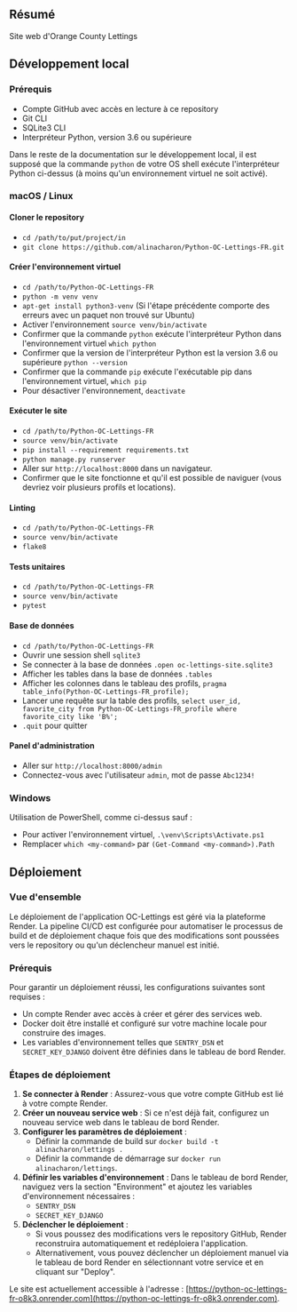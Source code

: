 ## Résumé

Site web d'Orange County Lettings

## Développement local

### Prérequis

- Compte GitHub avec accès en lecture à ce repository
- Git CLI
- SQLite3 CLI
- Interpréteur Python, version 3.6 ou supérieure

Dans le reste de la documentation sur le développement local, il est supposé que la commande `python` de votre OS shell exécute l'interpréteur Python ci-dessus (à moins qu'un environnement virtuel ne soit activé).

### macOS / Linux

#### Cloner le repository

- `cd /path/to/put/project/in`
- `git clone https://github.com/alinacharon/Python-OC-Lettings-FR.git`

#### Créer l'environnement virtuel

- `cd /path/to/Python-OC-Lettings-FR`
- `python -m venv venv`
- `apt-get install python3-venv` (Si l'étape précédente comporte des erreurs avec un paquet non trouvé sur Ubuntu)
- Activer l'environnement `source venv/bin/activate`
- Confirmer que la commande `python` exécute l'interpréteur Python dans l'environnement virtuel
  `which python`
- Confirmer que la version de l'interpréteur Python est la version 3.6 ou supérieure `python --version`
- Confirmer que la commande `pip` exécute l'exécutable pip dans l'environnement virtuel, `which pip`
- Pour désactiver l'environnement, `deactivate`

#### Exécuter le site

- `cd /path/to/Python-OC-Lettings-FR`
- `source venv/bin/activate`
- `pip install --requirement requirements.txt`
- `python manage.py runserver`
- Aller sur `http://localhost:8000` dans un navigateur.
- Confirmer que le site fonctionne et qu'il est possible de naviguer (vous devriez voir plusieurs profils et locations).

#### Linting

- `cd /path/to/Python-OC-Lettings-FR`
- `source venv/bin/activate`
- `flake8`

#### Tests unitaires

- `cd /path/to/Python-OC-Lettings-FR`
- `source venv/bin/activate`
- `pytest`

#### Base de données

- `cd /path/to/Python-OC-Lettings-FR`
- Ouvrir une session shell `sqlite3`
- Se connecter à la base de données `.open oc-lettings-site.sqlite3`
- Afficher les tables dans la base de données `.tables`
- Afficher les colonnes dans le tableau des profils, `pragma table_info(Python-OC-Lettings-FR_profile);`
- Lancer une requête sur la table des profils, `select user_id, favorite_city from
Python-OC-Lettings-FR_profile where favorite_city like 'B%';`
- `.quit` pour quitter

#### Panel d'administration

- Aller sur `http://localhost:8000/admin`
- Connectez-vous avec l'utilisateur `admin`, mot de passe `Abc1234!`

### Windows

Utilisation de PowerShell, comme ci-dessus sauf :

- Pour activer l'environnement virtuel, `.\venv\Scripts\Activate.ps1`
- Remplacer `which <my-command>` par `(Get-Command <my-command>).Path`

## Déploiement

### Vue d'ensemble

Le déploiement de l'application OC-Lettings est géré via la plateforme Render. La pipeline CI/CD est configurée pour automatiser le processus de build et de déploiement chaque fois que des modifications sont poussées vers le repository ou qu'un déclencheur manuel est initié.

### Prérequis

Pour garantir un déploiement réussi, les configurations suivantes sont requises :

- Un compte Render avec accès à créer et gérer des services web.
- Docker doit être installé et configuré sur votre machine locale pour construire des images.
- Les variables d'environnement telles que `SENTRY_DSN` et `SECRET_KEY_DJANGO` doivent être définies dans le tableau de bord Render.

### Étapes de déploiement

1. **Se connecter à Render** : Assurez-vous que votre compte GitHub est lié à votre compte Render.
2. **Créer un nouveau service web** : Si ce n'est déjà fait, configurez un nouveau service web dans le tableau de bord Render.
3. **Configurer les paramètres de déploiement** :
   - Définir la commande de build sur `docker build -t alinacharon/lettings .`
   - Définir la commande de démarrage sur `docker run alinacharon/lettings`.
4. **Définir les variables d'environnement** : Dans le tableau de bord Render, naviguez vers la section "Environment" et ajoutez les variables d'environnement nécessaires :
   - `SENTRY_DSN`
   - `SECRET_KEY_DJANGO`
5. **Déclencher le déploiement** :
   - Si vous poussez des modifications vers le repository GitHub, Render reconstruira automatiquement et redéploiera l'application.
   - Alternativement, vous pouvez déclencher un déploiement manuel via le tableau de bord Render en sélectionnant votre service et en cliquant sur "Deploy".

Le site est actuellement accessible à l'adresse : [https://python-oc-lettings-fr-o8k3.onrender.com](https://python-oc-lettings-fr-o8k3.onrender.com).
